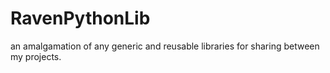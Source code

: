 # RavenPythonLib
an amalgamation of any generic and reusable libraries for sharing between my projects.
